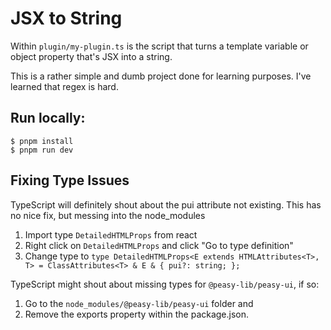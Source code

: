 # JSX to String

Within `plugin/my-plugin.ts` is the script that turns a template variable or object property that's JSX into a string.

This is a rather simple and dumb project done for learning purposes.
I've learned that regex is hard.

## Run locally:
```console
$ pnpm install
$ pnpm run dev
```

## Fixing Type Issues
TypeScript will definitely shout about the pui attribute not existing.
This has no nice fix, but messing into the node_modules
1. Import type `DetailedHTMLProps` from react
2. Right click on `DetailedHTMLProps` and click "Go to type definition"
3. Change type to 
`type DetailedHTMLProps<E extends HTMLAttributes<T>, T> = ClassAttributes<T> & E & { pui?: string; };`

TypeScript might shout about missing types for `@peasy-lib/peasy-ui`, if so:
1. Go to the `node_modules/@peasy-lib/peasy-ui` folder and 
2. Remove the exports property within the package.json.
